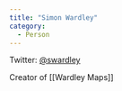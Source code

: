 ```yaml
---
title: "Simon Wardley"
category:
  - Person
---
```


Twitter: [@swardley](https://twitter.com/swardley)

Creator of [[Wardley Maps]]